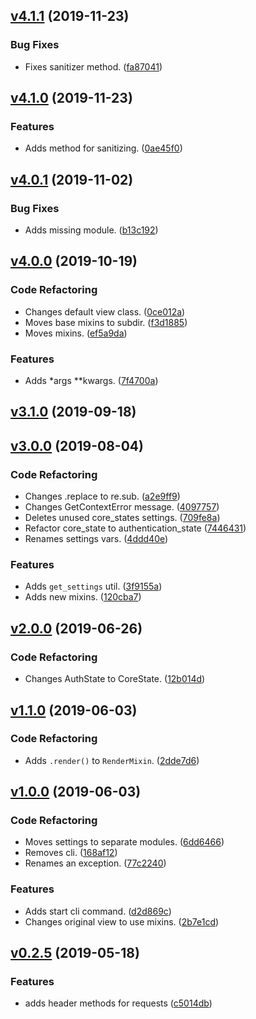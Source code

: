 <a name="v4.1.1"></a>
## [v4.1.1](https://github.com/alexseitsinger/react-ssr-backend/compare/v4.1.0...v4.1.1) (2019-11-23)

### Bug Fixes
- Fixes sanitizer method. ([fa87041](https://github.com/alexseitsinger/react-ssr-backend/commit/fa87041f4f7504d4c22a4a98d2fc927190dc96e2))


<a name="v4.1.0"></a>
## [v4.1.0](https://github.com/alexseitsinger/react-ssr-backend/compare/v4.0.1...v4.1.0) (2019-11-23)

### Features
- Adds method for sanitizing. ([0ae45f0](https://github.com/alexseitsinger/react-ssr-backend/commit/0ae45f0da16c31dbf417ecc74ae53175460c00fa))


<a name="v4.0.1"></a>
## [v4.0.1](https://github.com/alexseitsinger/react-ssr-backend/compare/v4.0.0...v4.0.1) (2019-11-02)

### Bug Fixes
- Adds missing module. ([b13c192](https://github.com/alexseitsinger/react-ssr-backend/commit/b13c19294e73a48ed175cd31be6e990724853e99))


<a name="v4.0.0"></a>
## [v4.0.0](https://github.com/alexseitsinger/react-ssr-backend/compare/v3.1.0...v4.0.0) (2019-10-19)

### Code Refactoring
- Changes default view class. ([0ce012a](https://github.com/alexseitsinger/react-ssr-backend/commit/0ce012a17e6a170944cae80e53bbd1735b1cddea))
- Moves base mixins to subdir. ([f3d1885](https://github.com/alexseitsinger/react-ssr-backend/commit/f3d1885674cc29b55cf1737ed72e37e97bb30864))
- Moves mixins. ([ef5a9da](https://github.com/alexseitsinger/react-ssr-backend/commit/ef5a9da2a7ac8d92e63f8fb32e01c7b88a1efee9))

### Features
- Adds *args **kwargs. ([7f4700a](https://github.com/alexseitsinger/react-ssr-backend/commit/7f4700ab5926530d3c317d313395f7cdba60b829))


<a name="v3.1.0"></a>
## [v3.1.0](https://github.com/alexseitsinger/react-ssr-backend/compare/v3.0.0...v3.1.0) (2019-09-18)


<a name="v3.0.0"></a>
## [v3.0.0](https://github.com/alexseitsinger/react-ssr-backend/compare/v2.0.0...v3.0.0) (2019-08-04)

### Code Refactoring
- Changes .replace to re.sub. ([a2e9ff9](https://github.com/alexseitsinger/react-ssr-backend/commit/a2e9ff939077ff4bf38f2a613095e6721981089b))
- Changes GetContextError message. ([4097757](https://github.com/alexseitsinger/react-ssr-backend/commit/4097757e81f15fa303e33bc9e47b92ede8f5658e))
- Deletes unused core_states settings. ([709fe8a](https://github.com/alexseitsinger/react-ssr-backend/commit/709fe8a5a1389704aa1e3f00dfe71bbc6c2ec881))
- Refactor core_state to authentication_state ([7446431](https://github.com/alexseitsinger/react-ssr-backend/commit/7446431640974ea5aa3cd09cf3b8703aad835b37))
- Renames settings vars. ([4ddd40e](https://github.com/alexseitsinger/react-ssr-backend/commit/4ddd40e4aaff6219aecc4d6d58c926a4a4a02ff1))

### Features
- Adds `get_settings` util. ([3f9155a](https://github.com/alexseitsinger/react-ssr-backend/commit/3f9155acd35320c37f634cb8b84a4086180ebf11))
- Adds new mixins. ([120cba7](https://github.com/alexseitsinger/react-ssr-backend/commit/120cba761662d9a581cd3b5b43b5f3a18df321e4))


<a name="v2.0.0"></a>
## [v2.0.0](https://github.com/alexseitsinger/react-ssr-backend/compare/v1.1.0...v2.0.0) (2019-06-26)

### Code Refactoring
- Changes AuthState to CoreState. ([12b014d](https://github.com/alexseitsinger/react-ssr-backend/commit/12b014dffb22194db868fccf89b2ec8da0cc859f))


<a name="v1.1.0"></a>
## [v1.1.0](https://github.com/alexseitsinger/react-ssr-backend/compare/v1.0.0...v1.1.0) (2019-06-03)

### Code Refactoring
- Adds `.render()` to `RenderMixin`. ([2dde7d6](https://github.com/alexseitsinger/react-ssr-backend/commit/2dde7d6c20e39d0581045341a3531ce6af9c2c4b))


<a name="v1.0.0"></a>
## [v1.0.0](https://github.com/alexseitsinger/react-ssr-backend/compare/v0.2.5...v1.0.0) (2019-06-03)

### Code Refactoring
- Moves settings to separate modules. ([6dd6466](https://github.com/alexseitsinger/react-ssr-backend/commit/6dd6466351446bd96cd1e851b1cdb7c4ee4fe1c6))
- Removes cli. ([168af12](https://github.com/alexseitsinger/react-ssr-backend/commit/168af129c97fad26d7854a166496de295811658a))
- Renames an exception. ([77c2240](https://github.com/alexseitsinger/react-ssr-backend/commit/77c224038777f6574085378d351ce352a4ca4b16))

### Features
- Adds start cli command. ([d2d869c](https://github.com/alexseitsinger/react-ssr-backend/commit/d2d869c89090eaa960a420d65eb63d7e16734798))
- Changes original view to use mixins. ([2b7e1cd](https://github.com/alexseitsinger/react-ssr-backend/commit/2b7e1cdc9d7fabef1e22c096e3f125b9b85ada90))


<a name="v0.2.5"></a>
## [v0.2.5](https://github.com/alexseitsinger/react-ssr-backend/compare/367b937d5c9b48484a8b684141848e2c1cab3e00...v0.2.5) (2019-05-18)

### Features
- adds header methods for requests ([c5014db](https://github.com/alexseitsinger/react-ssr-backend/commit/c5014dbc4efcbc8d5f35fa3058c285a821bf9b9e))


